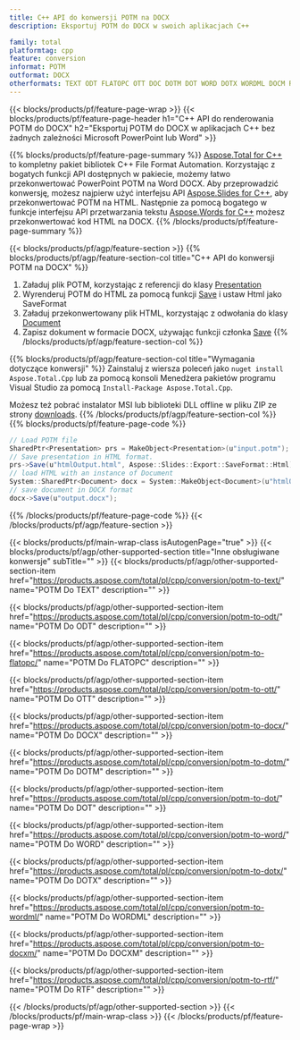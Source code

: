 ```yaml
---
title: C++ API do konwersji POTM na DOCX
description: Eksportuj POTM do DOCX w swoich aplikacjach C++

family: total
platformtag: cpp
feature: conversion
informat: POTM
outformat: DOCX
otherformats: TEXT ODT FLATOPC OTT DOC DOTM DOT WORD DOTX WORDML DOCM RTF
---
```

{{< blocks/products/pf/feature-page-wrap >}}
{{< blocks/products/pf/feature-page-header h1="C++ API do renderowania POTM do DOCX" h2="Eksportuj POTM do DOCX w aplikacjach C++ bez żadnych zależności Microsoft PowerPoint lub Word" >}}

{{% blocks/products/pf/feature-page-summary %}}
[Aspose.Total for C++](https://products.aspose.com/total/cpp/) to kompletny pakiet bibliotek C++ File Format Automation. Korzystając z bogatych funkcji API dostępnych w pakiecie, możemy łatwo przekonwertować PowerPoint POTM na Word DOCX. Aby przeprowadzić konwersję, możesz najpierw użyć interfejsu API [Aspose.Slides for C++](https://products.aspose.com/slides/cpp/), aby przekonwertować POTM na HTML. Następnie za pomocą bogatego w funkcje interfejsu API przetwarzania tekstu [Aspose.Words for C++](https://products.aspose.com/words/cpp/) możesz przekonwertować kod HTML na DOCX. 
{{% /blocks/products/pf/feature-page-summary  %}}

{{< blocks/products/pf/agp/feature-section >}}
{{% blocks/products/pf/agp/feature-section-col title="C++ API do konwersji POTM na DOCX" %}}
1. Załaduj plik POTM, korzystając z referencji do klasy [Presentation](https://reference.aspose.com/slides/cpp/class/aspose.slides.presentation)
2. Wyrenderuj POTM do HTML za pomocą funkcji [Save](https://reference.aspose.com/slides/cpp/class/aspose.slides.presentation#afcd59ec697bf05c10f78c3869de2ec9e) i ustaw Html jako SaveFormat
3. Załaduj przekonwertowany plik HTML, korzystając z odwołania do klasy [Document](https://reference.aspose.com/words/cpp/class/aspose.words.document)
4. Zapisz dokument w formacie DOCX, używając funkcji członka [Save](https://reference.aspose.com/words/cpp/class/aspose.words.document#save_string)
{{% /blocks/products/pf/agp/feature-section-col %}}

{{% blocks/products/pf/agp/feature-section-col title="Wymagania dotyczące konwersji" %}}
Zainstaluj z wiersza poleceń jako ```nuget install Aspose.Total.Cpp``` lub za pomocą konsoli Menedżera pakietów programu Visual Studio za pomocą ```Install-Package Aspose.Total.Cpp```.

Możesz też pobrać instalator MSI lub biblioteki DLL offline w pliku ZIP ze strony [downloads](https://releases.aspose.com/total/cpp).
{{% /blocks/products/pf/agp/feature-section-col %}}
{{% blocks/products/pf/feature-page-code %}}
```cs
// Load POTM file
SharedPtr<Presentation> prs = MakeObject<Presentation>(u"input.potm");
// Save presentation in HTML format.
prs->Save(u"htmlOutput.html", Aspose::Slides::Export::SaveFormat::Html);
// load HTML with an instance of Document
System::SharedPtr<Document> docx = System::MakeObject<Document>(u"htmlOutput.html");
// save document in DOCX format
docx->Save(u"output.docx"); 
```

{{% /blocks/products/pf/feature-page-code %}}
{{< /blocks/products/pf/agp/feature-section >}}

{{< blocks/products/pf/main-wrap-class isAutogenPage="true" >}}
{{< blocks/products/pf/agp/other-supported-section title="Inne obsługiwane konwersje" subTitle="" >}}
{{< blocks/products/pf/agp/other-supported-section-item href="https://products.aspose.com/total/pl/cpp/conversion/potm-to-text/" name="POTM Do TEXT" description="" >}}

{{< blocks/products/pf/agp/other-supported-section-item href="https://products.aspose.com/total/pl/cpp/conversion/potm-to-odt/" name="POTM Do ODT" description="" >}}

{{< blocks/products/pf/agp/other-supported-section-item href="https://products.aspose.com/total/pl/cpp/conversion/potm-to-flatopc/" name="POTM Do FLATOPC" description="" >}}

{{< blocks/products/pf/agp/other-supported-section-item href="https://products.aspose.com/total/pl/cpp/conversion/potm-to-ott/" name="POTM Do OTT" description="" >}}

{{< blocks/products/pf/agp/other-supported-section-item href="https://products.aspose.com/total/pl/cpp/conversion/potm-to-docx/" name="POTM Do DOCX" description="" >}}

{{< blocks/products/pf/agp/other-supported-section-item href="https://products.aspose.com/total/pl/cpp/conversion/potm-to-dotm/" name="POTM Do DOTM" description="" >}}

{{< blocks/products/pf/agp/other-supported-section-item href="https://products.aspose.com/total/pl/cpp/conversion/potm-to-dot/" name="POTM Do DOT" description="" >}}

{{< blocks/products/pf/agp/other-supported-section-item href="https://products.aspose.com/total/pl/cpp/conversion/potm-to-word/" name="POTM Do WORD" description="" >}}

{{< blocks/products/pf/agp/other-supported-section-item href="https://products.aspose.com/total/pl/cpp/conversion/potm-to-dotx/" name="POTM Do DOTX" description="" >}}

{{< blocks/products/pf/agp/other-supported-section-item href="https://products.aspose.com/total/pl/cpp/conversion/potm-to-wordml/" name="POTM Do WORDML" description="" >}}

{{< blocks/products/pf/agp/other-supported-section-item href="https://products.aspose.com/total/pl/cpp/conversion/potm-to-docxm/" name="POTM Do DOCXM" description="" >}}

{{< blocks/products/pf/agp/other-supported-section-item href="https://products.aspose.com/total/pl/cpp/conversion/potm-to-rtf/" name="POTM Do RTF" description="" >}}


{{< /blocks/products/pf/agp/other-supported-section >}}
{{< /blocks/products/pf/main-wrap-class >}}
{{< /blocks/products/pf/feature-page-wrap >}}